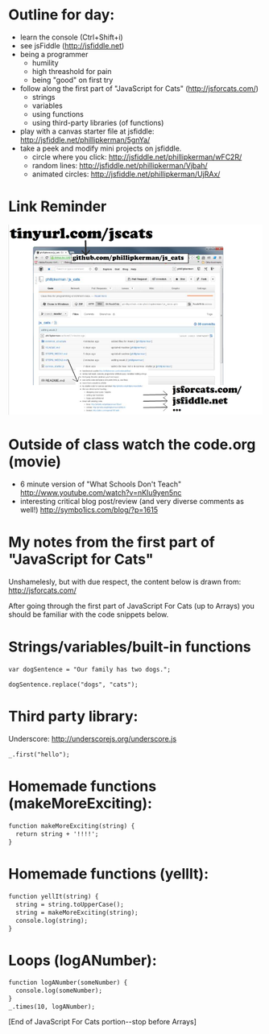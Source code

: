Outline for day:
=======
* learn the console (Ctrl+Shift+i)
* see jsFiddle (http://jsfiddle.net)
* being a programmer
	* humility
	* high threashold for pain
	* being "good" on first try
* follow along the first part of "JavaScript for Cats" (http://jsforcats.com/)
	* strings
	* variables
	* using functions
	* using third-party libraries (of functions)
* play with a canvas starter file at jsfiddle: http://jsfiddle.net/phillipkerman/5gnYa/
* take a peek and modify mini projects on jsfiddle.
	* circle where you click: http://jsfiddle.net/phillipkerman/wFC2R/
	* random lines: http://jsfiddle.net/phillipkerman/Vjbah/
	* animated circles: http://jsfiddle.net/phillipkerman/UjRAx/

Link Reminder
======
![](link_picture.png)

Outside of class watch the code.org (movie)
=======
* 6 minute version of "What Schools Don't Teach"  http://www.youtube.com/watch?v=nKIu9yen5nc
* interesting critical blog post/review (and very diverse comments as well!) http://symbo1ics.com/blog/?p=1615



My notes from the first part of "JavaScript for Cats"
=======
Unshamelesly, but with due respect, the content below is drawn from: http://jsforcats.com/

After going through the first part of JavaScript For Cats (up to Arrays) you should be familiar with the code snippets below.

Strings/variables/built-in functions
=======
```javascript:
var dogSentence = "Our family has two dogs.";
```

```javascript:
dogSentence.replace("dogs", "cats");
```

Third party library:
=======
Underscore: http://underscorejs.org/underscore.js

```javascript:
_.first("hello");
```

Homemade functions (makeMoreExciting):
=======
```javascript:
function makeMoreExciting(string) {
  return string + '!!!!';
}
```

Homemade functions (yellIt):
=======
```javascript:
function yellIt(string) {
  string = string.toUpperCase();
  string = makeMoreExciting(string);
  console.log(string);
}
```


Loops (logANumber):
=======
```javascript:
function logANumber(someNumber) {
  console.log(someNumber);
}
_.times(10, logANumber);
```

[End of JavaScript For Cats portion--stop before Arrays]
